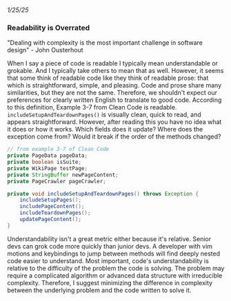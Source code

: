 *1/25/25*

### Readability is Overrated
"Dealing with complexity is the most important challenge in software design" -
John Ousterhout

When I say a piece of code is readable I typically mean understandable or
grokable. And I typically take others to mean that as well. However, it seems
that some think of readable code like they think of readable prose: that which is
straightforward, simple, and pleasing. Code and prose share many similarities,
but they are not the same. Therefore, we shouldn't expect our preferences for
clearly written English to translate to good code. According to this definition,
Example 3-7 from Clean Code is readable.  `includeSetupAndTeardownPages()` is
visually clean, quick to read, and appears straightforward. However, after
reading this you have no idea what it does or how it works. Which fields does it
update? Where does the exception come from? Would it break if the order of the
methods changed?

```java
// from example 3-7 of Clean Code
private PageData pageData;
private boolean isSuite;
private WikiPage testPage;
private StringBuffer newPageContent;
private PageCrawler pageCrawler;

private void includeSetupAndTeardownPages() throws Exception {
    includeSetupPages();
    includePageContent();
    includeTeardownPages();
    updatePageContent();
}
```

Understandability isn't a great metric either because it's relative. Senior devs
can grok code more quickly than junior devs. A developer with vim motions and
keybindings to jump between methods will find deeply nested code easier to
understand. Most important, code's understandability is relative to the
difficulty of the problem the code is solving. The problem may require a
complicated algorithm or advanced data structure with irreducible complexity.
Therefore, I suggest minimizing the difference in complexity between the
underlying problem and the code written to solve it.
